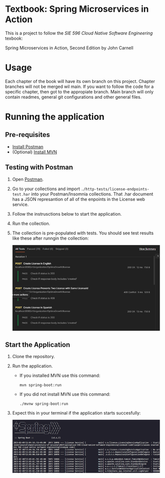 # Textbook: Spring Microservices in Action

This is a project to follow the _SIE 596 Cloud Native Software Engineering_ texbook:

Spring Microservices in Action, Second Edition by John Carnell

# Usage
Each chapter of the book will have its own branch on this project. Chapter branches will not be merged wil main.
If you want to follow the code for a specific chapter, then got to the appropiate branch. Main branch will only contain readmes, general git configurations and other general files.

# Running the application
## Pre-requisites
- [Install Postman](https://www.postman.com/downloads/)
- (Optional) [Install MVN](https://maven.apache.org/download.cgi)
## Testing with Postman
1. Open [Postman](https://learning.postman.com/docs/introduction/overview/).
1. Go to your collections and import `./http-tests/license-endpoints-test.har` into your Postman/Insomnia collections. That .har document has a JSON represantion of all of the enpoints in the License web service.
1. Follow the instrusctions below to start the application.
1. Run the collection.
1. The collection is pre-populated with tests. You should see test results like these after runngin the collection:

   ![alt text](documentation/test-results.png)

## Start the Application
1. Clone the repository.
1. Run the application.
    - If you installed MVN use this command:

      ```
      mvn spring-boot:run
      ```

    - If you did not install MVN use this command:

      ```
      ./mvnw spring-boot:run
      ```
1. Expect this in your terminal if the application starts succesfully:

   ![alt text](./documentation/spring-app-running.png)
